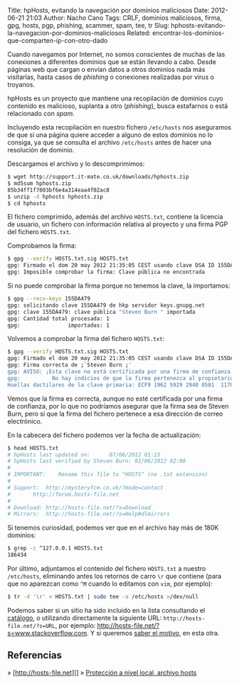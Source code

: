 Title: hpHosts, evitando la navegación por dominios maliciosos
Date: 2012-06-21 21:03
Author: Nacho Cano
Tags: CRLF, dominios maliciosos, firma, gpg, hosts, pgp, phishing, scammer, spam, tee, tr
Slug: hphosts-evitando-la-navegacion-por-dominios-maliciosos
Related: encontrar-los-dominios-que-comparten-ip-con-otro-dado

Cuando navegamos por Internet, no somos conscientes de muchas de las
conexiones a diferentes dominios que se están llevando a cabo. Desde
páginas web que cargan o envían datos a otros dominios nada más
visitarlas, hasta casos de _phishing_ o conexiones realizadas por virus
o troyanos.

hpHosts es un proyecto que mantiene una recopilación de dominios cuyo
contenido es malicioso, suplanta a otro (_phishing_), busca estafarnos o
está relacionado con _spam_.

Incluyendo esta recopilación en nuestro fichero `/etc/hosts` nos
aseguramos de que si una página quiere acceder a alguno de estos
dominios no lo consiga, ya que se consulta el archivo `/etc/hosts` antes
de hacer una resolución de dominio.

Descargamos el archivo y lo descomprimimos:

```bash
$ wget http://support.it-mate.co.uk/downloads/hphosts.zip
$ md5sum hphosts.zip
85b34ff1f7803bf6e4a314eaa4f02ac8
$ unzip -d hphosts hphosts.zip
$ cd hphosts
```

El fichero comprimido, además del archivo `HOSTS.txt`, contiene la
licencia de usuario, un fichero con información relativa al proyecto y
una firma PGP del fichero `HOSTS.txt`.

Comprobamos la firma:

```bash
$ gpg --verify HOSTS.txt.sig HOSTS.txt
gpg: Firmado el dom 20 may 2012 21:35:05 CEST usando clave DSA ID 155DA479
gpg: Imposible comprobar la firma: Clave pública no encontrada
```

Si no puede comprobar la firma porque no tenemos la clave, la
importamos:

```bash
$ gpg --recv-keys 155DA479
gpg: solicitando clave 155DA479 de hkp servidor keys.gnupg.net
gpg: clave 155DA479: clave pública "Steven Burn " importada
gpg: Cantidad total procesada: 1
gpg:               importadas: 1
```

Volvemos a comprobar la firma del fichero `HOSTS.txt`:

```bash
$ gpg --verify HOSTS.txt.sig HOSTS.txt
gpg: Firmado el dom 20 may 2012 21:35:05 CEST usando clave DSA ID 155DA479
gpg: Firma correcta de ;`Steven Burn ;'
gpg: AVISO: ¡Esta clave no está certificada por una firma de confianza!
gpg:          No hay indicios de que la firma pertenezca al propietario.
Huellas dactilares de la clave primaria: ECF9 1962 5929 2940 0501  1170 D0D4 353E 155D A479
```

Vemos que la firma es correcta, aunque no esté certificada por una firma
de confianza, por lo que no podríamos asegurar que la firma sea de
Steven Burn, pero sí que la firma del fichero pertenece a esa dirección
de correo electrónico.

En la cabecera del fichero podemos ver la fecha de actualización:

```bash
$ head HOSTS.txt
# hpHosts last updated on:      07/06/2012 01:15
# hpHosts last verified by Steven Burn: 01/06/2012 02:00
#
# IMPORTANT:    Rename this file to "HOSTS" (no .txt extension)
#
# Support:  http://mysteryfcm.co.uk/?mode=contact
#       http://forum.hosts-file.net
#
# Download: http://hosts-file.net/?s=Download
# Mirrors:  http://hosts-file.net/?s=Help#dlmirrors
```

Si tenemos curiosidad, podemos ver que en el archivo hay más de 180K
dominios:

```bash
$ grep -c ^127.0.0.1 HOSTS.txt
186434
```

Por último, adjuntamos el contenido del fichero `HOSTS.txt` a nuestro
`/etc/hosts`, eliminando antes los retornos de carro `\r` que contiene
(para que no aparezcan como `^M` cuando lo editamos con `vim`, por
ejemplo):

```bash
$ tr -d '\r' < HOSTS.txt | sudo tee -a /etc/hosts >/dev/null
```

Podemos saber si un sitio ha sido incluido en la lista consultando el
[catálogo][], o utilizando directamente la siguiente URL:
`http://hosts-file.net/?s=URL`, por ejemplo:
<http://hosts-file.net/?s=www.stackoverflow.com>. Y si queremos [saber
el motivo][], en esta otra.

Referencias
-----------

» [http://hosts-file.net][]
» [Protección a nivel local, archivo hosts][]

  [catálogo]: http://hosts-file.net/?s=Browse
    "catálogo"
  [saber el motivo]: http://hosts-file.net/?s=classifications
    "saber el motivo"
  [http://hosts-file.net]: http://hosts-file.net/
    "http://hosts-file.net"
  [Protección a nivel local, archivo hosts]: http://www.flu-project.com/proteccion-a-nivel-local-archivo-hosts.html
    "Protección a nivel local, archivo hosts"
